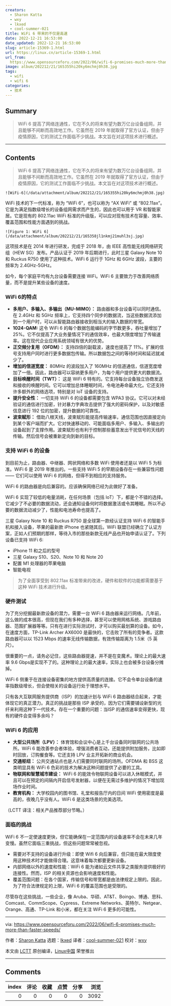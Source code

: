 ```yaml
---
creators:
  - Sharon Katta
  - wxy
  - lkxed
  - cool-summer-021
title: WiFi 6 带来的不仅是高速
date: 2022-12-21 16:53:00
date_updated: 2022-12-21 16:53:00
slug: article-15369-1.html
url: https://linux.cn/article-15369-1.html
url_from: 
  https://www.opensourceforu.com/2022/06/wifi-6-promises-much-more-than-faster-speeds/
image: album/202212/21/165355hi20ky6mchmj0h38.jpg
tags:
  - wifi
  - wifi 6
categories:
  - 技术
---
```


## Summary

> WiFi 6 提高了网络连通性，它在不久的将来有望为数万亿台设备组网，并且能够不间断而高效地工作。它虽然在 2019 年就取得了官方认证，但由于疫情原因，它的测试工作面临不少挑战。本文旨在对这项技术进行概述。

***

<!-- more -->

## Contents

> 
> WiFi 6 提高了网络连通性，它在不久的将来有望为数万亿台设备组网，并且能够不间断而高效地工作。它虽然在 2019 年就取得了官方认证，但由于疫情原因，它的测试工作面临不少挑战。本文旨在对这项技术进行概述。
> 
> 
> 

`![WiFi-6](/data/attachment/album/202212/21/165355hi20ky6mchmj0h38.jpg)`

WiFi 技术的下一代标准，称为 “WiFi 6”，也可以称为 “AX WiFi” 或 “802.11ax”。它是为满足指数级增长的设备组网需求而产生的，因此也可以用于 VR 和智能家居。它是现有的 802.11ac WiFi 标准的升级版，可以应对现有技术在容量、效率、覆盖范围和性能方面遇到的挑战。

`![Figure 1: WiFi 6](/data/attachment/album/202212/21/165358jl1nkmj21muhl3sj.jpg)`

这项技术是在 2014 年进行研发，完成于 2018 年，由 IEEE 高性能无线网络研究组（HEW SG）发布。产品认证于 2019 年后期进行，此时三星 Galaxy Note 10 和 Ruckus R750 使用了这种技术。WiFi 6 运行于 1GHz 和 6GHz 波段，主要的频率为 2.4GHz-5GHz。

如今，每个家庭平均有九台设备需要连接 WiFi。WiFi 6 主要致力于改善网络质量，而不是提升某些设备的速度。

### WiFi 6的特点

* **多用户、多输入、多输出（MU-MIMO）：** 路由器和多台设备可以同时通信。在 2.4GHz 和 5GHz 频率上，它支持四个同步的数据流，当这些数据流添加到一个用户时，可以从智能路由器接收到相当大的输入数据的带宽。
* **1024-QAM:** 这令 WiFi 6 的每个数据包能编码的字节数更多，吞吐量增加了 25%。它不仅提高了大业务量情况下的通信效率，也最大限度增加了传输速率。这在现代企业应用系统领域有很大的优势。
* **正交频分复用（OFDM）：** 支持四倍的副载波，速度也提高了 11%。扩展的信号支持用户同时进行更多数据包传输。所以数据包之间的等待时间和延迟就减少了。
* **增加的信道宽度：** 80MHz 的波段加入了 160MHz 的信道通信，信道宽度增加了一倍。因此，路由器可以容纳更多用户，为每个用户提供更大的数据流。
* **目标唤醒时间（TWT）：** 这是 WiFi 6 特有的。它支持每台设备独立协商发送和接收的唤醒时间。它可以增加总体睡眠时间，令电池寿命最大化。它还支持许多额外的网络选项，特别是对 IoT 设备的支持。
* **提升安全性：** 一切支持 WiFi 6 的设备都需要包含 WPA3 协议。它可以对未经验证的通信进行加密，针对暴力字典攻击提供了强大的密码保护，以及对敏感信息进行 192 位的加密，提升数据的可靠性。
* **波束赋形：** 借助八根天线，波束赋形能提高传输速率，通信范围也因直接定向到某个客户端而扩大。它对快速移动的、可能面临多用户、多输入、多输出的设备起到了支撑作用。波束赋形也有利于控制那些蓄意发出干扰信号的天线的传输。然后信号会被重新定向到新的目标。

### 支持 WiFi 6 的设备

到目前为止，路由器、中继器、网状网络和多数 WiFi 使用者还是以 WiFi 5 为标准。WiFi 6 是 2019 年推出的。一些支持 WiFi 5 的早期设备存在一些兼容性问题 —— 它们可以使用 WiFi 6 的网络，但得不到相应的支持服务。

WiFi 6 的路由器是向后兼容的。应该确保网络已经为此做好了准备。

WiFi 6 实现了较低的电量消耗，在任何场景（包括 IoT）下，都是个不错的选择。它减少了不必要的数据流动，还会通知设备何时将数据激活或令其睡眠。所以不必要的数据流动减少了，性能和电池寿命也提高了。

三星 Galaxy Note 10 和 Ruckus R750 是全球第一款经认证支持 WiFi 6 的智能手机和接入设备，苹果的最新款 iPhone 也紧随其后。WiFi 联盟已经确立了认证方案，正如人们预期的那样，等待入市的那些新款无线产品也开始申请认证了。下列设备已支持 WiFi 6:

* iPhone 11 和之后的型号
* 三星 Galaxy S10、S20、Note 10 和 Note 20
* 配置 M1 处理器的苹果电脑
* 智能电视

> 
> 为了全面享受到 802.11ax 标准带来的改进，硬件和软件的功能都需要基于这种 WiFi 技术进行升级。
> 
> 
> 

### 硬件测试

为了充分挖掘最新款设备的潜力，需要一台 WiFi 6 路由器来运行网络。几年前，这么做的成本很高，但现在我们有多种选择，甚至可以使用网格系统、游戏路由器、范围扩展器等等。只有在进行实际测试时，才可以购买最划算的设备。如今，在速度方面，TP-Link Archer AX6000 是最快的，它击败了所有的竞争者。这款路由器可以以 1523 Mbps 的速率无线传输数据，有效传输距离为 1.5米（5 英尺）。

很重要的一点，请务必记住，这些路由器提速，并不是在变魔术。理论上的最大速率 9.6 Gbps是实现不了的。这种理论上的最大速率，实际上也会被多台设备分摊掉。

WiFi 6 侧重于在连接设备密集的地方提供高质量的连接。它不会令单台设备的速率指数级增长，但会使相关的设备运行处于理想水平。

只有各大互联网服务提供商（ISP）的加速计划与 WiFi 6 路由器结合起来，才能体现它的真正潜力。真正的挑战是那些 ISP 承受的，因为它们需要铺设新型的光纤来利用这种下一代技术。存在一个重要的问题：当ISP 的通信速率变得更快，现有的硬件会变得多余吗？

### WiFi 6 的应用

* **大型公共场所（LPV）：** 体育馆和会议中心是上千台设备同时联网的公共场所。WiFi 6 能改善参会者体验，增强消费者互动，还能提供附加服务，比如即时回放，订购餐食等。它还支持 LPV 业主开拓新的商业机会。
* **交通枢纽：** 公共交通站点也是人们需要同时联网的场所。OFDMA 和 BSS 这类明显具有 WiFi 6 色彩的技术为解决这种问题提供了必要的工具。
* **物联网和智慧城市建设：** WiFi 6 的能效令物联网设备可以进入休眠模式，并且可以在预定的间隔内开启信号发射器，以便在无需过多维护的情况下增加现场作业时间。
* **教育机构：** 大学校园内的图书馆、礼堂和报告厅内的日间 WiFi 使用密度是最高的，夜晚几乎没有人。WiFi 6 是这类场景的完美选项。

（LCTT 译注：相关产品推荐部分节略。）

### 面临的挑战

WiFi 6 不一定使速度更快，但它能确保在一定范围内的设备速率不会在未来几年变慢。虽然它面临三重挑战，但这些问题常常被忽视。

* 需要对不支持的设备进行升级：即使 Wifi 6 向后兼容，但只能在最大限度使用这种技术时才能做得合理。这意味着每次都要更新设备。
* 内部网络以外的速度和性能：WiFi 6 能为诸如云文件共享之类服务提供极好的连接性。然而，ISP 的相关资源也会影响速度和性能。
* 覆盖范围问题：在各个国家，传输信号和带宽都是由法律规定上限的。因此，为了符合法律规定的上限，WiFi 6 的覆盖范围也是受限的。

尽管存在这些挑战，一些企业，像 Aruba、华硕、AT&T、Boingo、博通、思科、Comcast、CommScope、Cypress、Extreme Networks、英特尔、Netgear、Orange、高通、TP-Link 和小米，都在关注 WiFi 6 更多的可能性。

---

via: <https://www.opensourceforu.com/2022/06/wifi-6-promises-much-more-than-faster-speeds/>

作者：[Sharon Katta](https://www.opensourceforu.com/author/sharon-katta/) 选题：[lkxed](https://github.com/lkxed) 译者：[cool-summer-021](https://github.com/cool-summer-021) 校对：[wxy](https://github.com/wxy)

本文由 [LCTT](https://github.com/LCTT/TranslateProject) 原创编译，[Linux中国](https://linux.cn/) 荣誉推出

***

## Comments


|   index |   评论 |   收藏 |   点赞 |   分享 |   浏览 |
|--------:|-------:|-------:|-------:|-------:|-------:|
|       0 |      0 |      0 |      0 |      0 |   3092 |
